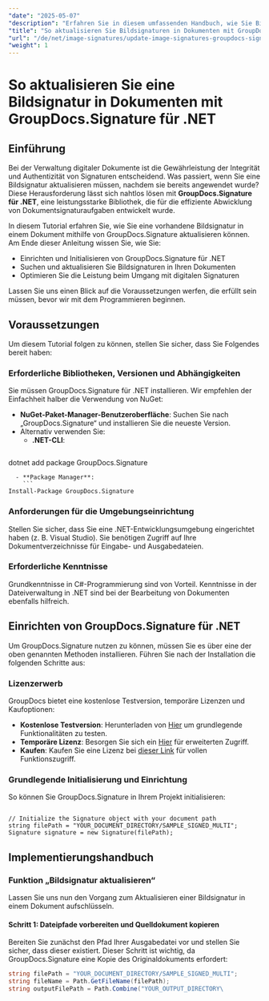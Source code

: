 ```yaml
---
"date": "2025-05-07"
"description": "Erfahren Sie in diesem umfassenden Handbuch, wie Sie Bildsignaturen in Dokumenten mithilfe von GroupDocs.Signature für .NET nahtlos aktualisieren."
"title": "So aktualisieren Sie Bildsignaturen in Dokumenten mit GroupDocs.Signature für .NET – Eine Schritt-für-Schritt-Anleitung"
"url": "/de/net/image-signatures/update-image-signatures-groupdocs-signature-dotnet/"
"weight": 1
---
```


# So aktualisieren Sie eine Bildsignatur in Dokumenten mit GroupDocs.Signature für .NET

## Einführung

Bei der Verwaltung digitaler Dokumente ist die Gewährleistung der Integrität und Authentizität von Signaturen entscheidend. Was passiert, wenn Sie eine Bildsignatur aktualisieren müssen, nachdem sie bereits angewendet wurde? Diese Herausforderung lässt sich nahtlos lösen mit **GroupDocs.Signature für .NET**, eine leistungsstarke Bibliothek, die für die effiziente Abwicklung von Dokumentsignaturaufgaben entwickelt wurde.

In diesem Tutorial erfahren Sie, wie Sie eine vorhandene Bildsignatur in einem Dokument mithilfe von GroupDocs.Signature aktualisieren können. Am Ende dieser Anleitung wissen Sie, wie Sie:
- Einrichten und Initialisieren von GroupDocs.Signature für .NET
- Suchen und aktualisieren Sie Bildsignaturen in Ihren Dokumenten
- Optimieren Sie die Leistung beim Umgang mit digitalen Signaturen

Lassen Sie uns einen Blick auf die Voraussetzungen werfen, die erfüllt sein müssen, bevor wir mit dem Programmieren beginnen.

## Voraussetzungen

Um diesem Tutorial folgen zu können, stellen Sie sicher, dass Sie Folgendes bereit haben:

### Erforderliche Bibliotheken, Versionen und Abhängigkeiten
Sie müssen GroupDocs.Signature für .NET installieren. Wir empfehlen der Einfachheit halber die Verwendung von NuGet:
- **NuGet-Paket-Manager-Benutzeroberfläche**: Suchen Sie nach „GroupDocs.Signature“ und installieren Sie die neueste Version.
- Alternativ verwenden Sie:
  - **.NET-CLI**:
    ```
dotnet add package GroupDocs.Signature
```
  - **Package Manager**:
    ```
Install-Package GroupDocs.Signature
```

### Anforderungen für die Umgebungseinrichtung
Stellen Sie sicher, dass Sie eine .NET-Entwicklungsumgebung eingerichtet haben (z. B. Visual Studio). Sie benötigen Zugriff auf Ihre Dokumentverzeichnisse für Eingabe- und Ausgabedateien.

### Erforderliche Kenntnisse
Grundkenntnisse in C#-Programmierung sind von Vorteil. Kenntnisse in der Dateiverwaltung in .NET sind bei der Bearbeitung von Dokumenten ebenfalls hilfreich.

## Einrichten von GroupDocs.Signature für .NET

Um GroupDocs.Signature nutzen zu können, müssen Sie es über eine der oben genannten Methoden installieren. Führen Sie nach der Installation die folgenden Schritte aus:

### Lizenzerwerb
GroupDocs bietet eine kostenlose Testversion, temporäre Lizenzen und Kaufoptionen:
- **Kostenlose Testversion**: Herunterladen von [Hier](https://releases.groupdocs.com/signature/net/) um grundlegende Funktionalitäten zu testen.
- **Temporäre Lizenz**: Besorgen Sie sich ein [Hier](https://purchase.groupdocs.com/temporary-license/) für erweiterten Zugriff.
- **Kaufen**: Kaufen Sie eine Lizenz bei [dieser Link](https://purchase.groupdocs.com/buy) für vollen Funktionszugriff.

### Grundlegende Initialisierung und Einrichtung
So können Sie GroupDocs.Signature in Ihrem Projekt initialisieren:

```csharp\using GroupDocs.Signature;

// Initialize the Signature object with your document path
string filePath = "YOUR_DOCUMENT_DIRECTORY/SAMPLE_SIGNED_MULTI";
Signature signature = new Signature(filePath);
```

## Implementierungshandbuch

### Funktion „Bildsignatur aktualisieren“

Lassen Sie uns nun den Vorgang zum Aktualisieren einer Bildsignatur in einem Dokument aufschlüsseln.

#### Schritt 1: Dateipfade vorbereiten und Quelldokument kopieren

Bereiten Sie zunächst den Pfad Ihrer Ausgabedatei vor und stellen Sie sicher, dass dieser existiert. Dieser Schritt ist wichtig, da GroupDocs.Signature eine Kopie des Originaldokuments erfordert:

```csharp
string filePath = "YOUR_DOCUMENT_DIRECTORY/SAMPLE_SIGNED_MULTI";
string fileName = Path.GetFileName(filePath);
string outputFilePath = Path.Combine("YOUR_OUTPUT_DIRECTORY\